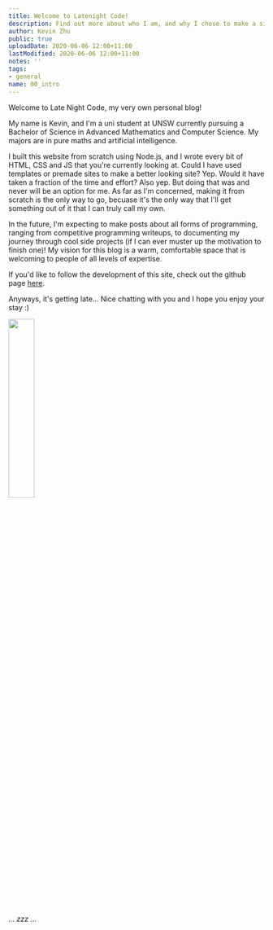 ```yaml
---
title: Welcome to Latenight Code!
description: Find out more about who I am, and why I chose to make a site!
author: Kevin Zhu
public: true
uploadDate: 2020-06-06 12:00+11:00
lastModified: 2020-06-06 12:00+11:00
notes: ''
tags:
- general
name: 00_intro
---
```


Welcome to Late Night Code, my very own personal blog!

My name is Kevin, and I'm a uni student at UNSW currently pursuing a Bachelor of Science in Advanced Mathematics and Computer Science. My majors are in pure maths and artificial intelligence.

I built this website from scratch using Node.js, and I wrote every bit of HTML, CSS and JS that you're currently looking at. Could I have used templates or premade sites to make a better looking site? Yep. Would it have taken a fraction of the time and effort? Also yep. But doing that was and never will be an option for me. As far as I'm concerned, making it from scratch is the only way to go, becuase it's the only way that I'll get something out of it that I can truly call my own.

In the future, I'm expecting to make posts about all forms of programming, ranging from competitive programming writeups, to documenting my journey through cool side projects (if I can ever muster up the motivation to finish one)! My vision for this blog is a warm, comfortable space that is welcoming to people of all levels of expertise.

If you'd like to follow the development of this site, check out the github page [here](https://github.com/Gomango999/latenight-code).

Anyways, it's getting late... Nice chatting with you and I hope you enjoy your stay :)

<div class="centering w-100 mt-5">
<img id="snoozing-fox" width=30% src="/blog_posts/00_intro/images/fox/tp_fox1.png" style="min-width:170px;">
<i class="mt-3" style="display:block;">... zzz ...</i>
</div>

<script>
    state = 0
    setInterval(() => {
        if (state == 0) {
            $('#snoozing-fox').attr("src","/images/fox/tp_fox2.png");
            state = 1
        } else if (state == 1) {
            $('#snoozing-fox').attr("src","/images/fox/tp_fox1.png");
            state = 0
        }
    }, 1500);
</script>
